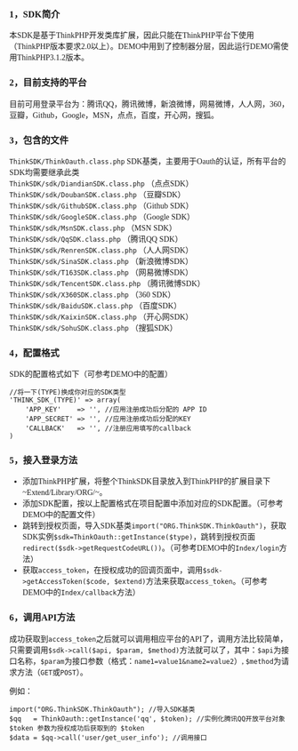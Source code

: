 <div style="font-family: '微软雅黑'">

### 1，SDK简介

本SDK是基于ThinkPHP开发类库扩展，因此只能在ThinkPHP平台下使用（ThinkPHP版本要求2.0以上）。DEMO中用到了控制器分层，因此运行DEMO需使用ThinkPHP3.1.2版本。

### 2，目前支持的平台
目前可用登录平台为：腾讯QQ，腾讯微博，新浪微博，网易微博，人人网，360，豆瓣，Github，Google，MSN，点点，百度，开心网，搜狐。

### 3，包含的文件

`ThinkSDK/ThinkOauth.class.php` SDK基类，主要用于Oauth的认证，所有平台的SDK均需要继承此类    
`ThinkSDK/sdk/DiandianSDK.class.php` （点点SDK）
`ThinkSDK/sdk/DoubanSDK.class.php` （豆瓣SDK）    
`ThinkSDK/sdk/GithubSDK.class.php` （Github SDK）    
`ThinkSDK/sdk/GoogleSDK.class.php` （Google SDK）    
`ThinkSDK/sdk/MsnSDK.class.php` （MSN SDK）    
`ThinkSDK/sdk/QqSDK.class.php` （腾讯QQ SDK）    
`ThinkSDK/sdk/RenrenSDK.class.php` （人人网SDK）    
`ThinkSDK/sdk/SinaSDK.class.php` （新浪微博SDK）    
`ThinkSDK/sdk/T163SDK.class.php` （网易微博SDK）    
`ThinkSDK/sdk/TencentSDK.class.php` （腾讯微博SDK）    
`ThinkSDK/sdk/X360SDK.class.php` （360 SDK）
`ThinkSDK/sdk/BaiduSDK.class.php` （百度SDK）    
`ThinkSDK/sdk/KaixinSDK.class.php` （开心网SDK）    
`ThinkSDK/sdk/SohuSDK.class.php` （搜狐SDK）

### 4，配置格式

SDK的配置格式如下（可参考DEMO中的配置）

	//将一下(TYPE)换成你对应的SDK类型
	'THINK_SDK_(TYPE)' => array(
		'APP_KEY'    => '', //应用注册成功后分配的 APP ID
		'APP_SECRET' => '', //应用注册成功后分配的KEY
		'CALLBACK'   => '', //注册应用填写的callback
	)

### 5，接入登录方法

* 添加ThinkPHP扩展，将整个ThinkSDK目录放入到ThinkPHP的扩展目录下~Extend/Library/ORG/~。
* 添加SDK配置，按以上配置格式在项目配置中添加对应的SDK配置。（可参考DEMO中的配置文件）
* 跳转到授权页面，导入SDK基类`import("ORG.ThinkSDK.ThinkOauth")`，获取SDK实例`$sdk=ThinkOauth::getInstance($type)`，跳转到授权页面`redirect($sdk->getRequestCodeURL())`。（可参考DEMO中的`Index/login`方法）
* 获取`access_token`，在授权成功的回调页面中，调用`$sdk->getAccessToken($code, $extend)`方法来获取`access_token`。（可参考DEMO中的`Index/callback`方法）

### 6，调用API方法

成功获取到`access_token`之后就可以调用相应平台的API了，调用方法比较简单，只需要调用`$sdk->call($api, $param, $method)`方法就可以了，其中：`$api`为接口名称，`$param`为接口参数（格式：`name1=value1&name2=value2`）, `$method`为请求方法（`GET`或`POST`）。

例如：

	import("ORG.ThinkSDK.ThinkOauth"); //导入SDK基类
	$qq   = ThinkOauth::getInstance('qq', $token); //实例化腾讯QQ开放平台对象 $token 参数为授权成功后获取到的 $token
	$data = $qq->call('user/get_user_info'); //调用接口 

<div>